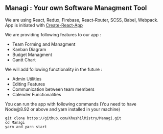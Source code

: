 <h2>Managi : Your own Software Managment Tool</h2>
<p>We are using React, Redux, Firebase, React-Router, SCSS, Babel, Webpack. App is initiated with <a href="https://github.com/facebook/create-react-app" target="_blank">Create-React-App<a></p>

<p>We are providing following features to our app :</p>

<ul>
<li>Team Forming and Managment</li>
<li>Kanban Diagram</li>
<li>Budget Managment</li>
<li>Gantt Chart</li>
</ul>

<p>We will add following functionality in the future :</p>

<ul>
<li>Admin Utilities</li>
<li>Editing Features</li>
<li>Communication between team members<//li>
<li>Calender Functionalities</li>
</ul>

<p>You can run the app with following commands (You need to have Node@8.92 or above and yarn installed in your machine)</p>

```
git clone https://github.com/KhushilMistry/Managi.git
cd Managi
yarn and yarn start
```


